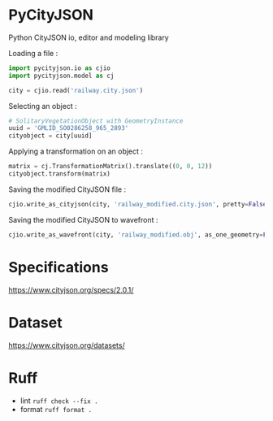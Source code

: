 # PyCityJSON
Python CityJSON io, editor and modeling library

Loading a file :  
```py
import pycityjson.io as cjio
import pycityjson.model as cj

city = cjio.read('railway.city.json')
```

Selecting an object :  
```py
# SolitaryVegetationObject with GeometryInstance
uuid = 'GMLID_SO0286258_965_2893'
cityobject = city[uuid]
```

Applying a transformation on an object :  
```py
matrix = cj.TransformationMatrix().translate((0, 0, 12))
cityobject.transform(matrix)
```

Saving the modified CityJSON file :  
```py
cjio.write_as_cityjson(city, 'railway_modified.city.json', pretty=False, purge_vertices=True)
```

Saving the modified CityJSON to wavefront :  
```py
cjio.write_as_wavefront(city, 'railway_modified.obj', as_one_geometry=False, swap_yz=True)
```

# Specifications
https://www.cityjson.org/specs/2.0.1/

# Dataset
https://www.cityjson.org/datasets/

# Ruff
- lint `ruff check --fix .`
- format `ruff format .`